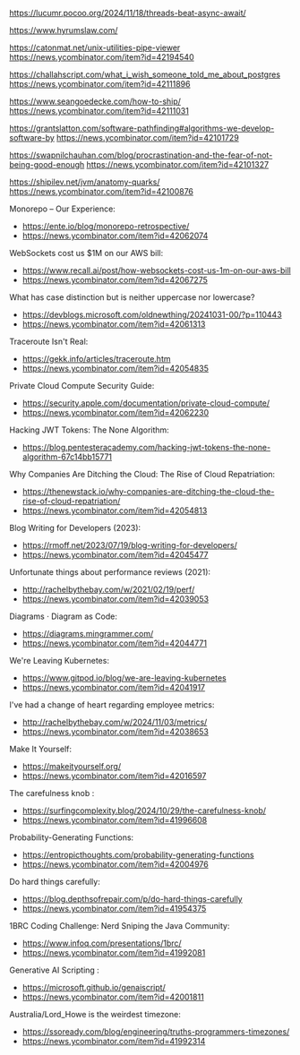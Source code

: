 https://lucumr.pocoo.org/2024/11/18/threads-beat-async-await/


https://www.hyrumslaw.com/


https://catonmat.net/unix-utilities-pipe-viewer
https://news.ycombinator.com/item?id=42194540


https://challahscript.com/what_i_wish_someone_told_me_about_postgres
https://news.ycombinator.com/item?id=42111896


https://www.seangoedecke.com/how-to-ship/
https://news.ycombinator.com/item?id=42111031


https://grantslatton.com/software-pathfinding#algorithms-we-develop-software-by
https://news.ycombinator.com/item?id=42101729


https://swapnilchauhan.com/blog/procrastination-and-the-fear-of-not-being-good-enough
https://news.ycombinator.com/item?id=42101327


https://shipilev.net/jvm/anatomy-quarks/
https://news.ycombinator.com/item?id=42100876

Monorepo – Our Experience:
- https://ente.io/blog/monorepo-retrospective/
- https://news.ycombinator.com/item?id=42062074

WebSockets cost us $1M on our AWS bill:
- https://www.recall.ai/post/how-websockets-cost-us-1m-on-our-aws-bill
- https://news.ycombinator.com/item?id=42067275

What has case distinction but is neither uppercase nor lowercase?
- https://devblogs.microsoft.com/oldnewthing/20241031-00/?p=110443
- https://news.ycombinator.com/item?id=42061313

Traceroute Isn't Real:
- https://gekk.info/articles/traceroute.htm
- https://news.ycombinator.com/item?id=42054835

Private Cloud Compute Security Guide:
- https://security.apple.com/documentation/private-cloud-compute/
- https://news.ycombinator.com/item?id=42062230

Hacking JWT Tokens: The None Algorithm:
- https://blog.pentesteracademy.com/hacking-jwt-tokens-the-none-algorithm-67c14bb15771

Why Companies Are Ditching the Cloud: The Rise of Cloud Repatriation:
- https://thenewstack.io/why-companies-are-ditching-the-cloud-the-rise-of-cloud-repatriation/
- https://news.ycombinator.com/item?id=42054813

Blog Writing for Developers (2023):
- https://rmoff.net/2023/07/19/blog-writing-for-developers/
- https://news.ycombinator.com/item?id=42045477

Unfortunate things about performance reviews (2021):
- http://rachelbythebay.com/w/2021/02/19/perf/
- https://news.ycombinator.com/item?id=42039053

Diagrams · Diagram as Code:
- https://diagrams.mingrammer.com/
- https://news.ycombinator.com/item?id=42044771

We're Leaving Kubernetes:
- https://www.gitpod.io/blog/we-are-leaving-kubernetes
- https://news.ycombinator.com/item?id=42041917

I've had a change of heart regarding employee metrics:
- http://rachelbythebay.com/w/2024/11/03/metrics/
- https://news.ycombinator.com/item?id=42038653

Make It Yourself:
- https://makeityourself.org/
- https://news.ycombinator.com/item?id=42016597

The carefulness knob :
- https://surfingcomplexity.blog/2024/10/29/the-carefulness-knob/
- https://news.ycombinator.com/item?id=41996608

Probability-Generating Functions:
- https://entropicthoughts.com/probability-generating-functions
- https://news.ycombinator.com/item?id=42004976

Do hard things carefully:
- https://blog.depthsofrepair.com/p/do-hard-things-carefully
- https://news.ycombinator.com/item?id=41954375

1BRC Coding Challenge: Nerd Sniping the Java Community:
- https://www.infoq.com/presentations/1brc/
- https://news.ycombinator.com/item?id=41992081

Generative AI Scripting :
- https://microsoft.github.io/genaiscript/
- https://news.ycombinator.com/item?id=42001811

Australia/Lord_Howe is the weirdest timezone:
- https://ssoready.com/blog/engineering/truths-programmers-timezones/
- https://news.ycombinator.com/item?id=41992314





